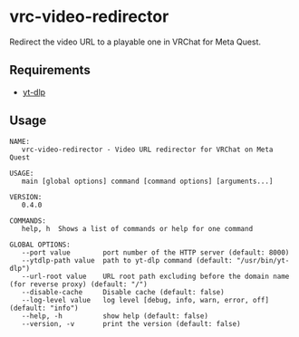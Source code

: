 # vrc-video-redirector

Redirect the video URL to a playable one in VRChat for Meta Quest.

## Requirements

- [yt-dlp](https://github.com/yt-dlp/yt-dlp)

## Usage

```
NAME:
   vrc-video-redirector - Video URL redirector for VRChat on Meta Quest

USAGE:
   main [global options] command [command options] [arguments...]

VERSION:
   0.4.0

COMMANDS:
   help, h  Shows a list of commands or help for one command

GLOBAL OPTIONS:
   --port value        port number of the HTTP server (default: 8000)
   --ytdlp-path value  path to yt-dlp command (default: "/usr/bin/yt-dlp")
   --url-root value    URL root path excluding before the domain name (for reverse proxy) (default: "/")
   --disable-cache     Disable cache (default: false)
   --log-level value   log level [debug, info, warn, error, off] (default: "info")
   --help, -h          show help (default: false)
   --version, -v       print the version (default: false)
```
